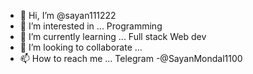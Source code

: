 - 👋 Hi, I’m @sayan111222
- 👀 I’m interested in ... Programming 
- 🌱 I’m currently learning ... Full stack Web dev
- 💞️ I’m looking to collaborate ... 
- 📫 How to reach me ... Telegram -@SayanMondal1100


<!---
sayan111222/sayan111222 is a ✨ special ✨ repository because its `README.md` (this file) appears on your GitHub profile.
You can click the Preview link to take a look at your changes.
--->
